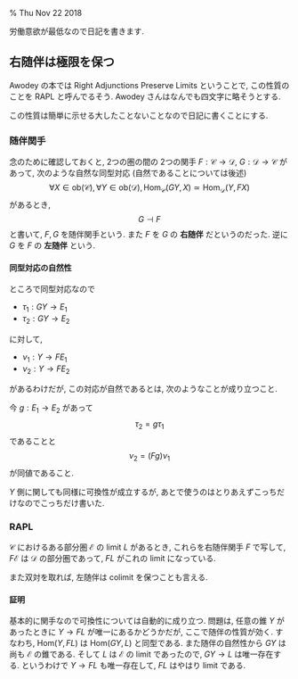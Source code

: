 % Thu Nov 22 2018

労働意欲が最低なので日記を書きます.

## 右随伴は極限を保つ

Awodey の本では
Right Adjunctions Preserve Limits
ということで, この性質のことを RAPL と呼んでるそう.
Awodey さんはなんでも四文字に略そうとする.

この性質は簡単に示せる大したことないことなので日記に書くことにする.

### 随伴関手

念のために確認しておくと, 2つの圏の間の 2つの関手
$F : \mathcal C \to \mathcal D$,
$G : \mathcal D \to \mathcal C$
があって,
次のような自然な同型対応 (自然であることについては後述)
$$\forall X \in \mathrm{ob}(\mathcal C),
\forall Y \in \mathrm{ob}(\mathcal D),
\mathrm{Hom}_{\mathcal C}(GY, X)
\simeq
\mathrm{Hom}_{\mathcal D}(Y, FX)$$
があるとき,
$$G \dashv F$$
と書いて,
$F, G$ を随伴関手という.
また $F$ を $G$ の **右随伴** だというのだった.
逆に $G$ を $F$ の **左随伴** という.

#### 同型対応の自然性

ところで同型対応なので

- $\tau_1 : GY \to E_1$
- $\tau_2 : GY \to E_2$

に対して,

- $\nu_1 : Y \to FE_1$
- $\nu_2 : Y \to FE_2$

があるわけだが,
この対応が自然であるとは, 次のようなことが成り立つこと.

今 $g : E_1 \to E_2$ があって
$$\tau_2 = g \tau_1$$
であることと
$$\nu_2 = (Fg) \nu_1$$
が同値であること.

$Y$ 側に関しても同様に可換性が成立するが,
あとで使うのはとりあえずこっちだけなのでこっちだけ書いた.

### RAPL

$\mathcal C$ におけるある部分圏 $\mathcal E$ の limit $L$ があるとき,
これらを右随伴関手 $F$ で写して,
$F\mathcal E$ は $\mathcal D$ の部分圏であって,
$FL$ がこれの limit になっている.

また双対を取れば,
左随伴は colimit を保つことも言える.

#### 証明

基本的に関手なので可換性については自動的に成り立つ.
問題は,
任意の錐 $Y$ があったときに $Y \to FL$ が唯一にあるかどうかだが,
ここで随伴の性質が効く.
すなわち, $\mathrm{Hom}(Y,FL)$ は $\mathrm{Hom}(GY, L)$ と同型である.
また随伴の自然性から $GY$ は尚も $\mathcal E$ の錐である.
そして $L$ は $\mathcal E$ の limit であったので,
$GY \to L$ は唯一存在する.
というわけで $Y \to FL$ も唯一存在して, $FL$ はやはり limit である.

